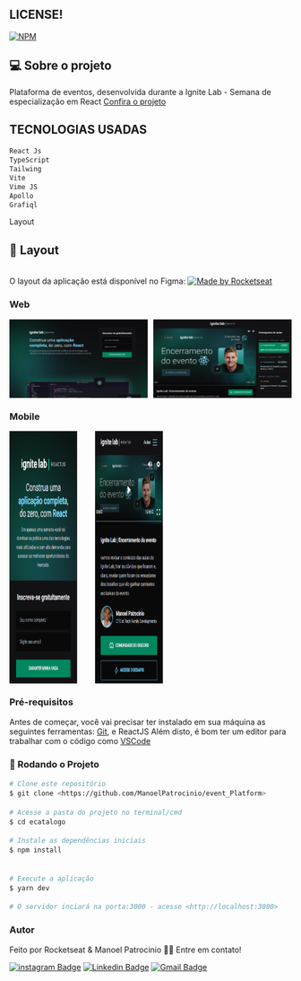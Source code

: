 ## LICENSE!

[![NPM](https://img.shields.io/npm/l/react)](https://github.com/ManoelPatrocinio/expense_tracker/edit/mainLICENSE)

## 💻 Sobre o projeto

Plataforma de eventos, desenvolvida durante a Ignite Lab - Semana de especialização em React
[Confira o projeto](https://event-platform-five-sooty.vercel.app/) 


## TECNOLOGIAS USADAS


    React Js
    TypeScript
    Tailwing
    Vite
    Vime JS
    Apollo
    Grafiql
      

Layout

## 🎨 Layout

</br>
O layout da aplicação está disponível no Figma:

<a href="https://www.figma.com/file/4GgkN4lk7BmVAVP5u8L1qX/Plataforma-de-evento---Ignite-Lab-(Community)?node-id=35%3A82">
  <img alt="Made by Rocketseat" src="https://img.shields.io/badge/Acessar%20Layout%20-Figma-%2304D361">
</a>


### Web

<p align="center" style="display: flex; align-items: flex-start; justify-content: space-between;">
<img alt="Plataforma-de-evento"  src="./src/assets/layoutWeb2.png" width="49%">
<img alt="Plataforma-de-evento"  src="./src/assets/layoutWeb.png" width="49%" >
</p>

### Mobile

<p align="center"  style="display: flex; align-items: flex-start; justify-content: start;">
 <img alt="Plataforma-de-evento"  src="./src/assets/layoutMobile.png" width="24%" height="450px" style="margin-right: 2rem" >
 <img alt=" Plataforma-de-evento"  src="./src/assets/layoutMobile2.png" width="24%" height="450px">
</p>

### Pré-requisitos

Antes de começar, você vai precisar ter instalado em sua máquina as seguintes ferramentas:
[Git](https://git-scm.com), e ReactJS
Além disto, é bom ter um editor para trabalhar com o código como [VSCode](https://code.visualstudio.com/)

### 🎲 Rodando o Projeto

```bash
# Clone este repositório
$ git clone <https://github.com/ManoelPatrocinio/event_Platform>

# Acesse a pasta do projeto no terminal/cmd
$ cd ecatalogo

# Instale as dependências iniciais
$ npm install


# Execute a aplicação
$ yarn dev

# O servidor inciará na porta:3000 - acesse <http://localhost:3000>


```

### Autor

Feito por Rocketseat & Manoel Patrocinio 👋🏽 Entre em contato!

[![instagram Badge](https://img.shields.io/badge/Instagram-E4405F?style=flat-square&logo=instagram&logoColor=white=https://www.instagram.com/patrocinioiii/)](https://www.instagram.com/patrocinioiii/) [![Linkedin Badge](https://img.shields.io/badge/-Manoel-blue?style=flat-square&logo=Linkedin&logoColor=white&link=https://linkedin.com/in/manoel-patrocinio-1b342b203/)](https://linkedin.com/in/manoel-patrocinio-1b342b203)
[![Gmail Badge](https://img.shields.io/badge/-manoelpatrocinio99@gmail.com-c14438?style=flat-square&logo=Gmail&logoColor=white&link=mailto:manoelpatrocinio99@gmail.com)](mailto:manoelpatrocinio99@gmail.com)
